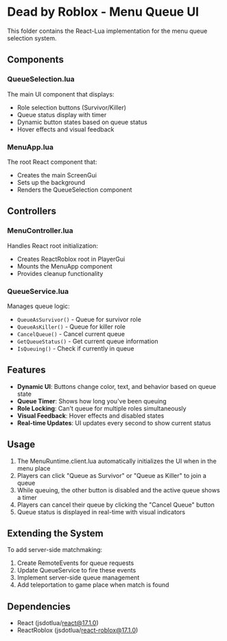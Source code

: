 # Dead by Roblox - Menu Queue UI

This folder contains the React-Lua implementation for the menu queue selection system.

## Components

### QueueSelection.lua
The main UI component that displays:
- Role selection buttons (Survivor/Killer)
- Queue status display with timer
- Dynamic button states based on queue status
- Hover effects and visual feedback

### MenuApp.lua
The root React component that:
- Creates the main ScreenGui
- Sets up the background
- Renders the QueueSelection component

## Controllers

### MenuController.lua
Handles React root initialization:
- Creates ReactRoblox root in PlayerGui
- Mounts the MenuApp component
- Provides cleanup functionality

### QueueService.lua
Manages queue logic:
- `QueueAsSurvivor()` - Queue for survivor role
- `QueueAsKiller()` - Queue for killer role
- `CancelQueue()` - Cancel current queue
- `GetQueueStatus()` - Get current queue information
- `IsQueuing()` - Check if currently in queue

## Features

- **Dynamic UI**: Buttons change color, text, and behavior based on queue state
- **Queue Timer**: Shows how long you've been queuing
- **Role Locking**: Can't queue for multiple roles simultaneously
- **Visual Feedback**: Hover effects and disabled states
- **Real-time Updates**: UI updates every second to show current status

## Usage

1. The MenuRuntime.client.lua automatically initializes the UI when in the menu place
2. Players can click "Queue as Survivor" or "Queue as Killer" to join a queue
3. While queuing, the other button is disabled and the active queue shows a timer
4. Players can cancel their queue by clicking the "Cancel Queue" button
5. Queue status is displayed in real-time with visual indicators

## Extending the System

To add server-side matchmaking:
1. Create RemoteEvents for queue requests
2. Update QueueService to fire these events
3. Implement server-side queue management
4. Add teleportation to game place when match is found

## Dependencies

- React (jsdotlua/react@17.1.0)
- ReactRoblox (jsdotlua/react-roblox@17.1.0)